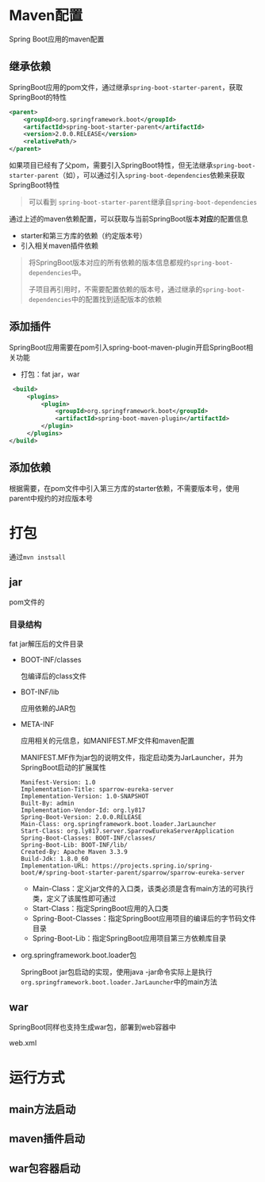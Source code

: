 # Maven配置

Spring Boot应用的maven配置

## 继承依赖

SpringBoot应用的pom文件，通过继承`spring-boot-starter-parent`，获取SpringBoot的特性

```xml
<parent>
    <groupId>org.springframework.boot</groupId>
    <artifactId>spring-boot-starter-parent</artifactId>
    <version>2.0.0.RELEASE</version>
    <relativePath/>
</parent>
```

如果项目已经有了父pom，需要引入SpringBoot特性，但无法继承`spring-boot-starter-parent`（如），可以通过引入`spring-boot-dependencies`依赖来获取SpringBoot特性

> 可以看到 `spring-boot-starter-parent`继承自`spring-boot-dependencies`

通过上述的maven依赖配置，可以获取与当前SpringBoot版本**对应**的配置信息

- starter和第三方库的依赖（约定版本号）
- 引入相关maven插件依赖

> 将SpringBoot版本对应的所有依赖的版本信息都规约`spring-boot-dependencies`中。
>
> 子项目再引用时，不需要配置依赖的版本号，通过继承的`spring-boot-dependencies`中的配置找到适配版本的依赖

## 添加插件

SpringBoot应用需要在pom引入spring-boot-maven-plugin开启SpringBoot相关功能

- 打包：fat jar，war

```xml
 <build>
     <plugins>
         <plugin>
             <groupId>org.springframework.boot</groupId>
             <artifactId>spring-boot-maven-plugin</artifactId>
         </plugin>
     </plugins>
</build>
```

## 添加依赖

根据需要，在pom文件中引入第三方库的starter依赖，不需要版本号，使用parent中规约的对应版本号

# 打包

通过`mvn instsall`

## jar

pom文件的

### 目录结构

fat jar解压后的文件目录

- BOOT-INF/classes

  包编译后的class文件 

- BOT-INF/lib

  应用依赖的JAR包 

- META-INF

  应用相关的元信息，如MANIFEST.MF文件和maven配置

  MANIFEST.MF作为jar包的说明文件，指定启动类为JarLauncher，并为SpringBoot启动的扩展属性

  ```
  Manifest-Version: 1.0
  Implementation-Title: sparrow-eureka-server
  Implementation-Version: 1.0-SNAPSHOT
  Built-By: admin
  Implementation-Vendor-Id: org.ly817
  Spring-Boot-Version: 2.0.0.RELEASE
  Main-Class: org.springframework.boot.loader.JarLauncher
  Start-Class: org.ly817.server.SparrowEurekaServerApplication
  Spring-Boot-Classes: BOOT-INF/classes/
  Spring-Boot-Lib: BOOT-INF/lib/
  Created-By: Apache Maven 3.3.9
  Build-Jdk: 1.8.0_60
  Implementation-URL: https://projects.spring.io/spring-boot/#/spring-boot-starter-parent/sparrow/sparrow-eureka-server
  ```

  - Main-Class：定义jar文件的入口类，该类必须是含有main方法的可执行类，定义了该属性即可通过
  - Start-Class：指定SpringBoot应用的入口类
  - Spring-Boot-Classes：指定SpringBoot应用项目的编译后的字节码文件目录
  - Spring-Boot-Lib：指定SpringBoot应用项目第三方依赖库目录

- org.springframework.boot.loader包

  SpringBoot jar包启动的实现，使用java -jar命令实际上是执行`org.springframework.boot.loader.JarLauncher`中的main方法

## war

SpringBoot同样也支持生成war包，部署到web容器中

web.xml

# 运行方式

## main方法启动



## maven插件启动



## war包容器启动
